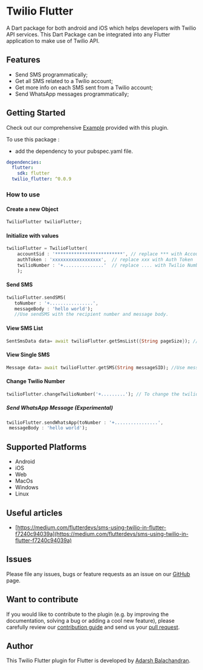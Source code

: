 # Twilio Flutter 

A Dart package for both android and iOS which helps developers with Twilio API services.
This Dart Package can be integrated into any Flutter application to make use of Twilio API.

## Features

* Send SMS programmatically;
* Get all SMS related to a Twilio account;
* Get more info on each SMS sent from a Twilio account;
* Send WhatsApp messages programmatically;


## Getting Started

Check out our comprehensive [Example](https://github.com/adarshbalu/twilio_flutter/blob/master/example/lib/main.dart) provided with this plugin.

To use this package :

- add the dependency to your pubspec.yaml file.

```yaml
dependencies:
  flutter:
    sdk: flutter
  twilio_flutter: ^0.0.9
```

### How to use


#### Create a new Object

```dart
TwilioFlutter twilioFlutter; 
```

#### Initialize with values
```dart
twilioFlutter = TwilioFlutter(
    accountSid : '*************************', // replace *** with Account SID
    authToken : 'xxxxxxxxxxxxxxxxxx',  // replace xxx with Auth Token
    twilioNumber : '+...............'  // replace .... with Twilio Number
    );
```
#### Send SMS
```dart
twilioFlutter.sendSMS(
   toNumber : '+................', 
   messageBody : 'hello world'); 
   //Use sendSMS with the recipient number and message body.
```

#### View SMS List
```dart
SentSmsData data= await twilioFlutter.getSmsList({String pageSize}); //Returns list of SMS , pageSize defaults to 20
```

#### View Single SMS
```dart
Message data= await twilioFlutter.getSMS(String messageSID); //Use message sid from the individual messages.
```

#### Change Twilio Number
```dart
twilioFlutter.changeTwilioNumber('+.........'); // To change the twilio number
```

##### Send WhatsApp Message (Experimental)
```dart
twilioFlutter.sendWhatsApp(toNumber : '+................',
 messageBody : 'hello world');
```

## Supported Platforms

* Android
* iOS
* Web
* MacOs
* Windows
* Linux


## Useful articles

- [https://medium.com/flutterdevs/sms-using-twilio-in-flutter-f7240c94039a](https://medium.com/flutterdevs/sms-using-twilio-in-flutter-f7240c94039a)

## Issues

Please file any issues, bugs or feature requests as an issue on our [GitHub](https://github.com/adarshbalu/twilio_flutter/issues) page.

## Want to contribute

If you would like to contribute to the plugin (e.g. by improving the documentation, solving a bug or adding a cool new feature), please carefully review our [contribution guide](CONTRIBUTING.md) and send us your [pull request](https://github.com/adarshbalu/twilio_flutter/pulls).

## Author

This Twilio Flutter plugin for Flutter is developed by [Adarsh Balachandran](https://github.com/adarshbalu).